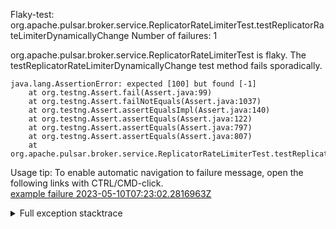        
Flaky-test: org.apache.pulsar.broker.service.ReplicatorRateLimiterTest.testReplicatorRateLimiterDynamicallyChange
Number of failures: 1

org.apache.pulsar.broker.service.ReplicatorRateLimiterTest is flaky. The testReplicatorRateLimiterDynamicallyChange test method fails sporadically.

```
java.lang.AssertionError: expected [100] but found [-1]
	at org.testng.Assert.fail(Assert.java:99)
	at org.testng.Assert.failNotEquals(Assert.java:1037)
	at org.testng.Assert.assertEqualsImpl(Assert.java:140)
	at org.testng.Assert.assertEquals(Assert.java:122)
	at org.testng.Assert.assertEquals(Assert.java:797)
	at org.testng.Assert.assertEquals(Assert.java:807)
	at org.apache.pulsar.broker.service.ReplicatorRateLimiterTest.testReplicatorRateLimiterDynamicallyChange(ReplicatorRateLimiterTest.java:213)
```

Usage tip: To enable automatic navigation to failure message, open the following links with CTRL/CMD-click.  
[example failure 2023-05-10T07:23:02.2816963Z](https://github.com/apache/pulsar/actions/runs/4934057585/jobs/8818649780#step:9:1089)  


<details>
<summary>Full exception stacktrace</summary>
<code><pre>
java.lang.AssertionError: expected [100] but found [-1]
	at org.testng.Assert.fail(Assert.java:99)
	at org.testng.Assert.failNotEquals(Assert.java:1037)
	at org.testng.Assert.assertEqualsImpl(Assert.java:140)
	at org.testng.Assert.assertEquals(Assert.java:122)
	at org.testng.Assert.assertEquals(Assert.java:797)
	at org.testng.Assert.assertEquals(Assert.java:807)
	at org.apache.pulsar.broker.service.ReplicatorRateLimiterTest.testReplicatorRateLimiterDynamicallyChange(ReplicatorRateLimiterTest.java:213)
	at java.base/jdk.internal.reflect.NativeMethodAccessorImpl.invoke0(Native Method)
	at java.base/jdk.internal.reflect.NativeMethodAccessorImpl.invoke(NativeMethodAccessorImpl.java:62)
	at java.base/jdk.internal.reflect.DelegatingMethodAccessorImpl.invoke(DelegatingMethodAccessorImpl.java:43)
	at java.base/java.lang.reflect.Method.invoke(Method.java:566)
	at org.testng.internal.MethodInvocationHelper.invokeMethod(MethodInvocationHelper.java:132)
	at org.testng.internal.InvokeMethodRunnable.runOne(InvokeMethodRunnable.java:45)
	at org.testng.internal.InvokeMethodRunnable.call(InvokeMethodRunnable.java:73)
	at org.testng.internal.InvokeMethodRunnable.call(InvokeMethodRunnable.java:11)
	at java.base/java.util.concurrent.FutureTask.run(FutureTask.java:264)
	at java.base/java.util.concurrent.ThreadPoolExecutor.runWorker(ThreadPoolExecutor.java:1128)
	at java.base/java.util.concurrent.ThreadPoolExecutor$Worker.run(ThreadPoolExecutor.java:628)
	at java.base/java.lang.Thread.run(Thread.java:829)

</pre></code>
</details>

